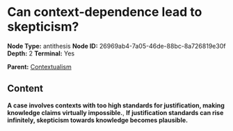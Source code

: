 # Can context-dependence lead to skepticism?

**Node Type:** antithesis
**Node ID:** 26969ab4-7a05-46de-88bc-8a726819e30f
**Depth:** 2
**Terminal:** Yes

**Parent:** [Contextualism](contextualism.md)

## Content

**A case involves contexts with too high standards for justification, making knowledge claims virtually impossible.**, **If justification standards can rise infinitely, skepticism towards knowledge becomes plausible.**
